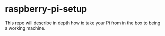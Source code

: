# raspberry-pi-setup
This repo will describe in depth how to take your Pi from in the box to being a working machine.
